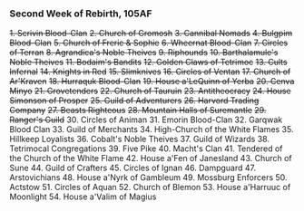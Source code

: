 ### Second Week of Rebirth, 105AF
~~1. Scrivin Blood-Clan~~
~~2. Church of Gromosh~~
~~3. Cannibal Nomads~~
~~4. Bulgpim Blood-Clan~~
~~5. Church of Freric & Sophie~~
~~6. Wheernat Blood-Clan~~
~~7. Circles of Terran~~
~~8. Agrandica's Noble Theives~~
~~9. Riphounds~~
~~10. Barthalamule's Noble Theives~~
~~11. Bodaim's Bandits~~
~~12. Golden Claws of Tetrimoc~~
~~13. Cults Infernal~~
~~14. Knights in Red~~
~~15. Slimknives~~
~~16. Circles of Ventan~~
~~17. Church of Ar'Kraven~~
~~18. Hurraquk Blood-Clan~~
~~19. House a'LeQuinn of Yerba~~
~~20. Cenva Minyo~~
~~21. Grovetenders~~
~~22. Church of Tauruin~~
~~23. Antitheocracy~~
~~24. House Simonson of Prosper~~
~~25. Guild of Adventurers~~
~~26. Harvord Trading Company~~
~~27. Beasts Righteous~~
~~28. Mountain Halls of Suremantle~~
~~29. Ranger's Guild~~
30. Circles of Animan
31. Emorin Blood-Clan
32. Garqwak Blood Clan
33. Guild of Merchants
34. High-Church of the White Flames
35. Hillkeep Loyalists
36. Cobalt's Noble Theives
37. Guild of Wizards
38. Tetrimocal Congregations
39. Five Pike
40. Macht's Clan
41. Tendered of the Church of the White Flame
42. House a'Fen of Janesland
43. Church of Sune
44. Guild of Crafters
45. Circles of Ignan
46. Dampguard
47. Arstovichians
48. House a'Nyrk of Gambleum
49. Mossburg Enforcers
50. Actstow
51. Circles of Aquan
52. Church of Blemon
53. House a'Harruuc of Moonlight
54. House a'Valim of Magius